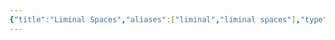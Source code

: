 ```yaml
---
{"title":"Liminal Spaces","aliases":["liminal","liminal spaces"],"type":"Mood","created":"2025-04-01T12:59:11.609-07:00","updated":"2025-04-01T13:00:19.591-07:00","dg-publish":true,"dg-note-icon":"galaxy","permalink":"/entities/moodboards/liminal-spaces/","dgPassFrontmatter":true,"noteIcon":"galaxy"}
---
```


